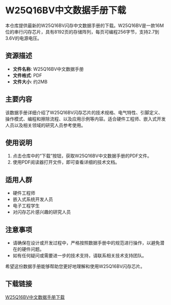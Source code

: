 # W25Q16BV中文数据手册下载

本仓库提供最新的W25Q16BV闪存中文数据手册的下载。W25Q16BV是一款16M位的串行闪存芯片，具有8192页的存储阵列，每页可编程256字节，支持2.7到3.6V的电源电压。

## 资源描述

- **文件名称**: W25Q16BV中文数据手册
- **文件格式**: PDF
- **文件大小**: 约2MB

## 主要内容

该数据手册详细介绍了W25Q16BV闪存芯片的技术规格、电气特性、引脚定义、操作模式、编程和擦除流程、以及应用示例等内容。适合硬件工程师、嵌入式开发人员以及相关领域的研究人员参考使用。

## 使用说明

1. 点击仓库中的“下载”按钮，获取W25Q16BV中文数据手册的PDF文件。
2. 使用PDF阅读器打开文件，即可查看详细的技术文档。

## 适用人群

- 硬件工程师
- 嵌入式系统开发人员
- 电子工程学生
- 对闪存芯片感兴趣的研究人员

## 注意事项

- 请确保在设计或开发过程中，严格按照数据手册中的规范进行操作，以避免潜在的硬件问题。
- 如有任何疑问或需要进一步的技术支持，请联系相关技术支持团队。

希望这份数据手册能够帮助您更好地理解和使用W25Q16BV闪存芯片。

## 下载链接

[W25Q16BV中文数据手册下载](https://pan.quark.cn/s/776cc87dcfe3)
